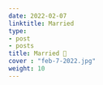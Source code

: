```yaml
---
date: 2022-02-07
linktitle: Married
type:
- post
- posts
title: Married 🥳
cover : "feb-7-2022.jpg"
weight: 10
---
```

